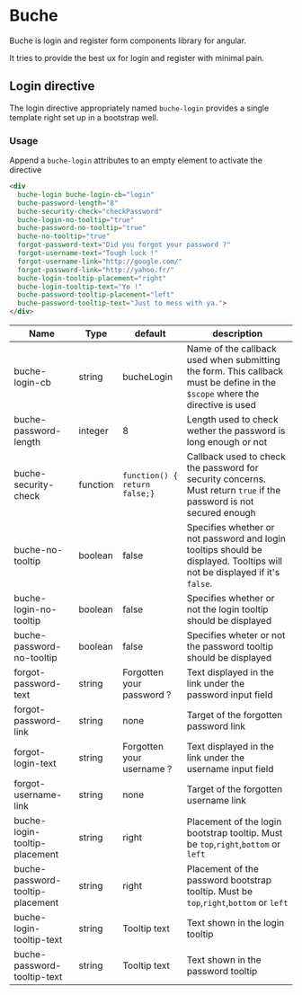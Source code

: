 # Buche

Buche is login and register form components library for angular.

It tries to provide the best ux for login and register with minimal pain.

## Login directive

The login directive appropriately named `buche-login` provides a single template right set up in a bootstrap well.

### Usage

Append a `buche-login` attributes to an empty element to activate the directive
``` html
<div 
  buche-login buche-login-cb="login" 
  buche-password-length="8"
  buche-security-check="checkPassword" 
  buche-login-no-tooltip="true"
  buche-password-no-tooltip="true"
  buche-no-tooltip="true"
  forgot-password-text="Did you forgot your password ?"
  forgot-username-text="Tough luck !"
  forgot-username-link="http://google.com/" 
  forgot-password-link="http://yahoo.fr/"
  buche-login-tooltip-placement="right"
  buche-login-tooltip-text="Yo !"
  buche-password-tooltip-placement="left"
  buche-password-tooltip-text="Just to mess with ya.">
</div>
```

|Name|Type|default|description|
|----|----|-------|-----------|
|buche-login-cb|string|bucheLogin|Name of the callback used when submitting the form. This callback must be define in the `$scope` where the directive is used|
|buche-password-length|integer|8|Length used to check wether the password is long enough or not|
|buche-security-check|function|`function() { return false;}`| Callback used to check the password for security concerns. Must return `true` if the password is not secured enough|
|buche-no-tooltip|boolean|false|Specifies whether or not password and login tooltips should be displayed. Tooltips will not be displayed if it's `false`.|
|buche-login-no-tooltip|boolean|false|Specifies whether or not the login tooltip should be displayed|
|buche-password-no-tooltip|boolean|false|Specifies wheter or not the password tooltip should be displayed|
|forgot-password-text|string|Forgotten your password ?|Text displayed in the link under the password input field|
|forgot-password-link|string|none|Target of the forgotten password link|
|forgot-login-text|string|Forgotten your username ?| Text displayed in the link under the username input field|
|forgot-username-link|string|none|Target of the forgotten username link|
|buche-login-tooltip-placement|string|right|Placement of the login bootstrap tooltip. Must be `top`,`right`,`bottom` or `left`|
|buche-password-tooltip-placement|string|right|Placement of the password bootstrap tooltip. Must be `top`,`right`,`bottom` or `left`|
|buche-login-tooltip-text|string|Tooltip text|Text shown in the login tooltip|
|buche-password-tooltip-text|string|Tooltip text|Text shown in the password tooltip|

